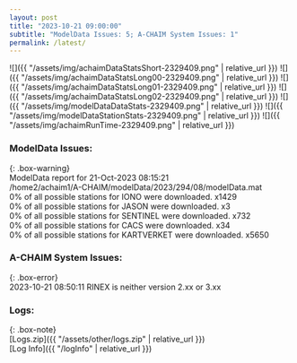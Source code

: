 ```yaml
---
layout: post
title: "2023-10-21 09:00:00"
subtitle: "ModelData Issues: 5; A-CHAIM System Issues: 1"
permalink: /latest/
---
```


![]({{ "/assets/img/achaimDataStatsShort-2329409.png" | relative_url }})
![]({{ "/assets/img/achaimDataStatsLong00-2329409.png" | relative_url }})
![]({{ "/assets/img/achaimDataStatsLong01-2329409.png" | relative_url }})
![]({{ "/assets/img/achaimDataStatsLong02-2329409.png" | relative_url }})
![]({{ "/assets/img/modelDataDataStats-2329409.png" | relative_url }})
![]({{ "/assets/img/modelDataStationStats-2329409.png" | relative_url }})
![]({{ "/assets/img/achaimRunTime-2329409.png" | relative_url }})


### ModelData Issues:  
  
{: .box-warning}  
 ModelData report for 21-Oct-2023 08:15:21   
 /home2/achaim1/A-CHAIM/modelData/2023/294/08/modelData.mat   
 0% of all possible stations for IONO were downloaded. x1429   
 0% of all possible stations for JASON were downloaded. x3   
 0% of all possible stations for SENTINEL were downloaded. x732   
 0% of all possible stations for CACS were downloaded. x34   
 0% of all possible stations for KARTVERKET were downloaded. x5650   
  
### A-CHAIM System Issues:  
  
{: .box-error}  
2023-10-21 08:50:11 RINEX is neither version 2.xx or 3.xx  

### Logs:  
  
{: .box-note}  
[Logs.zip]({{ "/assets/other/logs.zip" | relative_url }})  
[Log Info]({{ "/logInfo" | relative_url }})  
